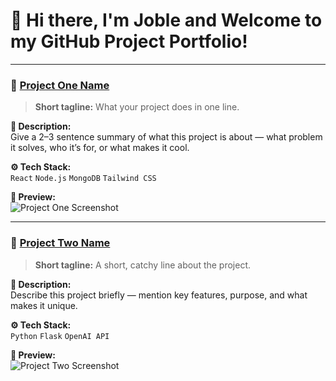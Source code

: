 # 👋 Hi there, I'm Joble and Welcome to my GitHub Project Portfolio! 

---

### 🚀 [Project One Name](https://github.com/yourusername/project-one)
> **Short tagline:** What your project does in one line.

**📝 Description:**  
Give a 2–3 sentence summary of what this project is about — what problem it solves, who it’s for, or what makes it cool.

**⚙️ Tech Stack:**  
`React` `Node.js` `MongoDB` `Tailwind CSS`

**📸 Preview:**  
![Project One Screenshot](https://raw.githubusercontent.com/yourusername/project-one/main/screenshot.png)

---

### 🤖 [Project Two Name](https://github.com/yourusername/project-two)
> **Short tagline:** A short, catchy line about the project.

**📝 Description:**  
Describe this project briefly — mention key features, purpose, and what makes it unique.

**⚙️ Tech Stack:**  
`Python` `Flask` `OpenAI API`

**📸 Preview:**  
![Project Two Screenshot](https://raw.githubusercontent.com/yourusername/project-two/main/demo.png)

